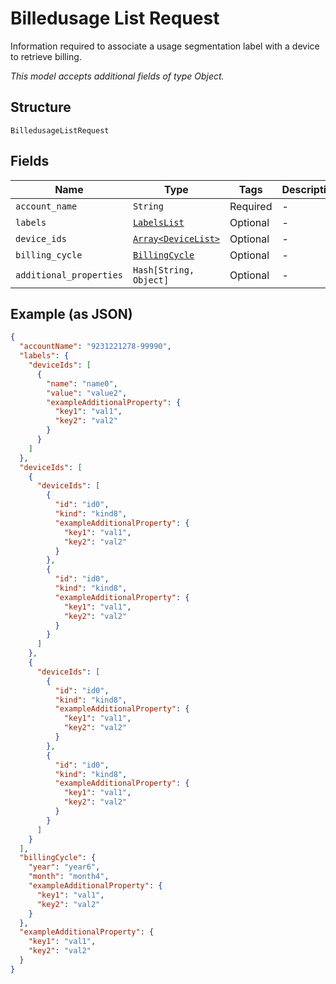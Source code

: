 
# Billedusage List Request

Information required to associate a usage segmentation label with a device to retrieve billing.

*This model accepts additional fields of type Object.*

## Structure

`BilledusageListRequest`

## Fields

| Name | Type | Tags | Description |
|  --- | --- | --- | --- |
| `account_name` | `String` | Required | - |
| `labels` | [`LabelsList`](../../doc/models/labels-list.md) | Optional | - |
| `device_ids` | [`Array<DeviceList>`](../../doc/models/device-list.md) | Optional | - |
| `billing_cycle` | [`BillingCycle`](../../doc/models/billing-cycle.md) | Optional | - |
| `additional_properties` | `Hash[String, Object]` | Optional | - |

## Example (as JSON)

```json
{
  "accountName": "9231221278-99990",
  "labels": {
    "deviceIds": [
      {
        "name": "name0",
        "value": "value2",
        "exampleAdditionalProperty": {
          "key1": "val1",
          "key2": "val2"
        }
      }
    ]
  },
  "deviceIds": [
    {
      "deviceIds": [
        {
          "id": "id0",
          "kind": "kind8",
          "exampleAdditionalProperty": {
            "key1": "val1",
            "key2": "val2"
          }
        },
        {
          "id": "id0",
          "kind": "kind8",
          "exampleAdditionalProperty": {
            "key1": "val1",
            "key2": "val2"
          }
        }
      ]
    },
    {
      "deviceIds": [
        {
          "id": "id0",
          "kind": "kind8",
          "exampleAdditionalProperty": {
            "key1": "val1",
            "key2": "val2"
          }
        },
        {
          "id": "id0",
          "kind": "kind8",
          "exampleAdditionalProperty": {
            "key1": "val1",
            "key2": "val2"
          }
        }
      ]
    }
  ],
  "billingCycle": {
    "year": "year6",
    "month": "month4",
    "exampleAdditionalProperty": {
      "key1": "val1",
      "key2": "val2"
    }
  },
  "exampleAdditionalProperty": {
    "key1": "val1",
    "key2": "val2"
  }
}
```

